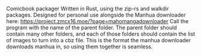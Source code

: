 Comicbook packager
Written in Rust, using the zip-rs and walkdir packages.
Designed for personal use alongside the Manhua downloader here: https://project.zmcx16.moe/?page=mahomangadownloader
Call the program with the name of the parent folder. The parent folder should contain many other folders, and each of those folders should contain the list of images to turn into a cbz file.
This is the format the manhua downloader downloads manhua in, so using them together is seamless.